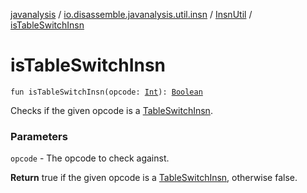 [javanalysis](../../index.md) / [io.disassemble.javanalysis.util.insn](../index.md) / [InsnUtil](index.md) / [isTableSwitchInsn](./is-table-switch-insn.md)

# isTableSwitchInsn

`fun isTableSwitchInsn(opcode: `[`Int`](https://kotlinlang.org/api/latest/jvm/stdlib/kotlin/-int/index.html)`): `[`Boolean`](https://kotlinlang.org/api/latest/jvm/stdlib/kotlin/-boolean/index.html)

Checks if the given opcode is a [TableSwitchInsn](../../io.disassemble.javanalysis.insn/-table-switch-insn/index.md).

### Parameters

`opcode` - The opcode to check against.

**Return**
true if the given opcode is a [TableSwitchInsn](../../io.disassemble.javanalysis.insn/-table-switch-insn/index.md), otherwise false.

